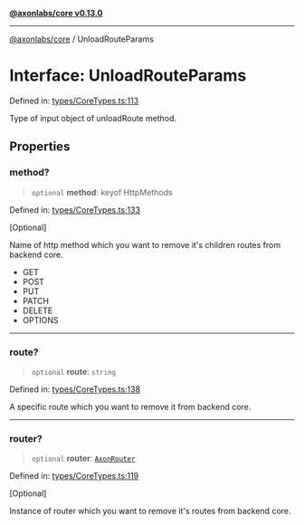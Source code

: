 [**@axonlabs/core v0.13.0**](../README.md)

***

[@axonlabs/core](../globals.md) / UnloadRouteParams

# Interface: UnloadRouteParams

Defined in: [types/CoreTypes.ts:113](https://github.com/AxonJsLabs/AxonJs/blob/407e35cea641a89da71a37171ebae2edf17c9012/src/types/CoreTypes.ts#L113)

Type of input object of unloadRoute method.

## Properties

### method?

> `optional` **method**: keyof HttpMethods

Defined in: [types/CoreTypes.ts:133](https://github.com/AxonJsLabs/AxonJs/blob/407e35cea641a89da71a37171ebae2edf17c9012/src/types/CoreTypes.ts#L133)

[Optional]

Name of http method which you want to remove it's children routes from backend core.

- GET
- POST
- PUT
- PATCH
- DELETE
- OPTIONS

***

### route?

> `optional` **route**: `string`

Defined in: [types/CoreTypes.ts:138](https://github.com/AxonJsLabs/AxonJs/blob/407e35cea641a89da71a37171ebae2edf17c9012/src/types/CoreTypes.ts#L138)

A specific route which you want to remove it from backend core.

***

### router?

> `optional` **router**: [`AxonRouter`](../classes/AxonRouter.md)

Defined in: [types/CoreTypes.ts:119](https://github.com/AxonJsLabs/AxonJs/blob/407e35cea641a89da71a37171ebae2edf17c9012/src/types/CoreTypes.ts#L119)

[Optional]

Instance of router which you want to remove it's routes from backend core.
